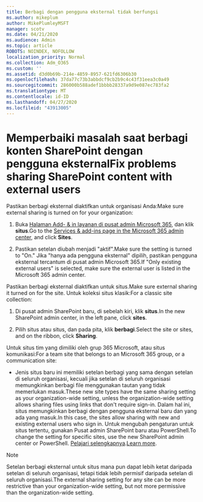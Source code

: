 ```yaml
---
title: Berbagi dengan pengguna eksternal tidak berfungsi
ms.author: mikeplum
author: MikePlumleyMSFT
manager: scotv
ms.date: 04/21/2020
ms.audience: Admin
ms.topic: article
ROBOTS: NOINDEX, NOFOLLOW
localization_priority: Normal
ms.collection: Adm_O365
ms.custom: ''
ms.assetid: d3d0b69b-214e-4859-8957-621fd6306b30
ms.openlocfilehash: 37da77c73b3abbdcf9cb2b9c4c43f31eea3c0a49
ms.sourcegitcommit: 286000b588adef1bbbb28337a9d9e087ec783fa2
ms.translationtype: MT
ms.contentlocale: id-ID
ms.lasthandoff: 04/27/2020
ms.locfileid: "43913005"
---
```

# <a name="fix-problems-sharing-sharepoint-content-with-external-users"></a><span data-ttu-id="862c4-102">Memperbaiki masalah saat berbagi konten SharePoint dengan pengguna eksternal</span><span class="sxs-lookup"><span data-stu-id="862c4-102">Fix problems sharing SharePoint content with external users</span></span>

<span data-ttu-id="862c4-103">Pastikan berbagi eksternal diaktifkan untuk organisasi Anda:</span><span class="sxs-lookup"><span data-stu-id="862c4-103">Make sure external sharing is turned on for your organization:</span></span>
  
1. <span data-ttu-id="862c4-104">Buka [Halaman Add- &amp; in layanan di pusat admin Microsoft 365](https://portal.office.com/adminportal/home#/Settings/ServicesAndAddIns), dan klik **situs**.</span><span class="sxs-lookup"><span data-stu-id="862c4-104">Go to the [Services &amp; add-ins page in the Microsoft 365 admin center](https://portal.office.com/adminportal/home#/Settings/ServicesAndAddIns), and click **Sites**.</span></span>
    
2. <span data-ttu-id="862c4-105">Pastikan setelan diubah menjadi "aktif".</span><span class="sxs-lookup"><span data-stu-id="862c4-105">Make sure the setting is turned to "On."</span></span> <span data-ttu-id="862c4-106">Jika "hanya ada pengguna eksternal" dipilih, pastikan pengguna eksternal tercantum di pusat admin Microsoft 365.</span><span class="sxs-lookup"><span data-stu-id="862c4-106">If "Only existing external users" is selected, make sure the external user is listed in the Microsoft 365 admin center.</span></span>
    
<span data-ttu-id="862c4-107">Pastikan berbagi eksternal diaktifkan untuk situs.</span><span class="sxs-lookup"><span data-stu-id="862c4-107">Make sure external sharing it turned on for the site.</span></span> <span data-ttu-id="862c4-108">Untuk koleksi situs klasik:</span><span class="sxs-lookup"><span data-stu-id="862c4-108">For a classic site collection:</span></span>
  
1. <span data-ttu-id="862c4-109">Di pusat admin SharePoint baru, di sebelah kiri, klik **situs**.</span><span class="sxs-lookup"><span data-stu-id="862c4-109">In the new SharePoint admin center, in the left pane, click **sites**.</span></span>
    
2. <span data-ttu-id="862c4-110">Pilih situs atau situs, dan pada pita, klik **berbagi**.</span><span class="sxs-lookup"><span data-stu-id="862c4-110">Select the site or sites, and on the ribbon, click **Sharing**.</span></span>
    
<span data-ttu-id="862c4-111">Untuk situs tim yang dimiliki oleh grup 365 Microsoft, atau situs komunikasi:</span><span class="sxs-lookup"><span data-stu-id="862c4-111">For a team site that belongs to an Microsoft 365 group, or a communication site:</span></span>
  
- <span data-ttu-id="862c4-112">Jenis situs baru ini memiliki setelan berbagi yang sama dengan setelan di seluruh organisasi, kecuali jika setelan di seluruh organisasi memungkinkan berbagi file menggunakan tautan yang tidak memerlukan masuk.</span><span class="sxs-lookup"><span data-stu-id="862c4-112">These new site types have the same sharing setting as your organization-wide setting, unless the organization-wide setting allows sharing files using links that don't require sign-in.</span></span> <span data-ttu-id="862c4-113">Dalam hal ini, situs memungkinkan berbagi dengan pengguna eksternal baru dan yang ada yang masuk.</span><span class="sxs-lookup"><span data-stu-id="862c4-113">In this case, the sites allow sharing with new and existing external users who sign in.</span></span> <span data-ttu-id="862c4-114">Untuk mengubah pengaturan untuk situs tertentu, gunakan Pusat admin SharePoint baru atau PowerShell.</span><span class="sxs-lookup"><span data-stu-id="862c4-114">To change the setting for specific sites, use the new SharePoint admin center or PowerShell.</span></span> <span data-ttu-id="862c4-115">[Pelajari selengkapnya](https://go.microsoft.com/fwlink/?linkid=871863).</span><span class="sxs-lookup"><span data-stu-id="862c4-115">[Learn more](https://go.microsoft.com/fwlink/?linkid=871863).</span></span>
    
> [!NOTE]
> <span data-ttu-id="862c4-116">Setelan berbagi eksternal untuk situs mana pun dapat lebih ketat daripada setelan di seluruh organisasi, tetapi tidak lebih permisif daripada setelan di seluruh organisasi.</span><span class="sxs-lookup"><span data-stu-id="862c4-116">The external sharing setting for any site can be more restrictive than your organization-wide setting, but not more permissive than the organization-wide setting.</span></span> 
  

